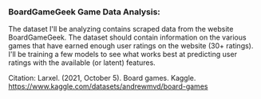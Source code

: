 ### BoardGameGeek Game Data Analysis:

The dataset I'll be analyzing contains scraped data from the website BoardGameGeek. The dataset should contain information on the various games that have earned enough user ratings on the website (30+ ratings). I'll be training a few models to see what works best at predicting user ratings with the available (or latent) features.

Citation: Larxel. (2021, October 5). Board games. Kaggle. https://www.kaggle.com/datasets/andrewmvd/board-games 
